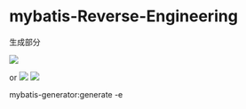 # mybatis-Reverse-Engineering
生成部分



![](https://cdn.jsdelivr.net/gh/toaa0422/images@main/img/202204211342255.png)

or
![](https://cdn.jsdelivr.net/gh/toaa0422/images@main/img/202204211342889.png)
![](https://cdn.jsdelivr.net/gh/toaa0422/images@main/img/202204211343495.png)

mybatis-generator:generate -e
